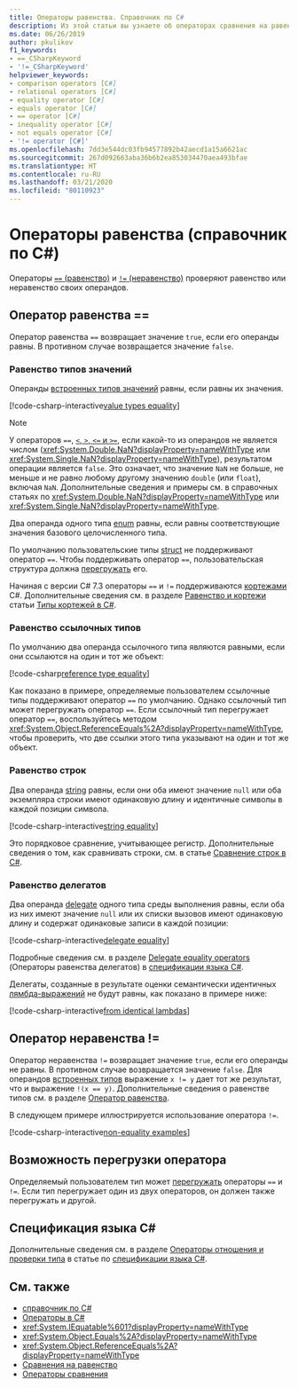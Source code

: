 ```yaml
---
title: Операторы равенства. Справочник по C#
description: Из этой статьи вы узнаете об операторах сравнения на равенство и типах равенства в C#.
ms.date: 06/26/2019
author: pkulikov
f1_keywords:
- ==_CSharpKeyword
- '!=_CSharpKeyword'
helpviewer_keywords:
- comparison operators [C#]
- relational operators [C#]
- equality operator [C#]
- equals operator [C#]
- == operator [C#]
- inequality operator [C#]
- not equals operator [C#]
- '!= operator [C#]'
ms.openlocfilehash: 7dd3e544dc03fb94577892b42aecd1a15a6621ac
ms.sourcegitcommit: 267d092663aba36b6b2ea853034470aea493bfae
ms.translationtype: HT
ms.contentlocale: ru-RU
ms.lasthandoff: 03/21/2020
ms.locfileid: "80110923"
---
```

# <a name="equality-operators-c-reference"></a>Операторы равенства (справочник по C#)

Операторы [`==` (равенство)](#equality-operator-) и [`!=` (неравенство)](#inequality-operator-) проверяют равенство или неравенство своих операндов.

## <a name="equality-operator-"></a>Оператор равенства ==

Оператор равенства `==` возвращает значение `true`, если его операнды равны. В противном случае возвращается значение `false`.

### <a name="value-types-equality"></a>Равенство типов значений

Операнды [встроенных типов значений](../builtin-types/value-types.md#built-in-value-types) равны, если равны их значения.

[!code-csharp-interactive[value types equality](snippets/EqualityOperators.cs#ValueTypesEquality)]

> [!NOTE]
> У операторов `==`, [`<`, `>`, `<=` и `>=`](comparison-operators.md), если какой-то из операндов не является числом (<xref:System.Double.NaN?displayProperty=nameWithType> или <xref:System.Single.NaN?displayProperty=nameWithType>), результатом операции является `false`. Это означает, что значение `NaN` не больше, не меньше и не равно любому другому значению `double` (или `float`), включая `NaN`. Дополнительные сведения и примеры см. в справочных статьях по <xref:System.Double.NaN?displayProperty=nameWithType> или <xref:System.Single.NaN?displayProperty=nameWithType>.

Два операнда одного типа [enum](../builtin-types/enum.md) равны, если равны соответствующие значения базового целочисленного типа.

По умолчанию пользовательские типы [struct](../builtin-types/struct.md) не поддерживают оператор `==`. Чтобы поддерживать оператор `==`, пользовательская структура должна [перегружать](operator-overloading.md) его.

Начиная с версии C# 7.3 операторы `==` и `!=` поддерживаются [кортежами](../../tuples.md) C#. Дополнительные сведения см. в разделе [Равенство и кортежи](../../tuples.md#equality-and-tuples) статьи [Типы кортежей в C#](../../tuples.md).

### <a name="reference-types-equality"></a>Равенство ссылочных типов

По умолчанию два операнда ссылочного типа являются равными, если они ссылаются на один и тот же объект:

[!code-csharp[reference type equality](snippets/EqualityOperators.cs#ReferenceTypesEquality)]

Как показано в примере, определяемые пользователем ссылочные типы поддерживают оператор `==` по умолчанию. Однако ссылочный тип может перегружать оператор `==`. Если ссылочный тип перегружает оператор `==`, воспользуйтесь методом <xref:System.Object.ReferenceEquals%2A?displayProperty=nameWithType>, чтобы проверить, что две ссылки этого типа указывают на один и тот же объект.

### <a name="string-equality"></a>Равенство строк

Два операнда [string](../builtin-types/reference-types.md#the-string-type) равны, если они оба имеют значение `null` или оба экземпляра строки имеют одинаковую длину и идентичные символы в каждой позиции символа.

[!code-csharp-interactive[string equality](snippets/EqualityOperators.cs#StringEquality)]

Это порядковое сравнение, учитывающее регистр. Дополнительные сведения о том, как сравнивать строки, см. в статье [Сравнение строк в C#](../../how-to/compare-strings.md).

### <a name="delegate-equality"></a>Равенство делегатов

Два операнда [delegate](../../programming-guide/delegates/index.md) одного типа среды выполнения равны, если оба из них имеют значение `null` или их списки вызовов имеют одинаковую длину и содержат одинаковые записи в каждой позиции:

[!code-csharp-interactive[delegate equality](snippets/EqualityOperators.cs#DelegateEquality)]

Подробные сведения см. в разделе [Delegate equality operators](~/_csharplang/spec/expressions.md#delegate-equality-operators) (Операторы равенства делегатов) в [спецификации языка C#](~/_csharplang/spec/introduction.md).

Делегаты, созданные в результате оценки семантически идентичных [лямбда-выражений](../../programming-guide/statements-expressions-operators/lambda-expressions.md) не будут равны, как показано в примере ниже:

[!code-csharp-interactive[from identical lambdas](snippets/EqualityOperators.cs#IdenticalLambdas)]

## <a name="inequality-operator-"></a>Оператор неравенства !=

Оператор неравенства `!=` возвращает значение `true`, если его операнды не равны. В противном случае возвращается значение `false`. Для операндов [встроенных типов](../builtin-types/built-in-types.md) выражение `x != y` дает тот же результат, что и выражение `!(x == y)`. Дополнительные сведения о равенстве типов см. в разделе [Оператор равенства](#equality-operator-).

В следующем примере иллюстрируется использование оператора `!=`.

[!code-csharp-interactive[non-equality examples](snippets/EqualityOperators.cs#NonEquality)]

## <a name="operator-overloadability"></a>Возможность перегрузки оператора

Определяемый пользователем тип может [перегружать](operator-overloading.md) операторы `==` и `!=`. Если тип перегружает один из двух операторов, он должен также перегружать и другой.

## <a name="c-language-specification"></a>Спецификация языка C#

Дополнительные сведения см. в разделе [Операторы отношения и проверки типа](~/_csharplang/spec/expressions.md#relational-and-type-testing-operators) в статье по [спецификации языка C#](~/_csharplang/spec/introduction.md).

## <a name="see-also"></a>См. также

- [справочник по C#](../index.md)
- [Операторы в C#](index.md)
- <xref:System.IEquatable%601?displayProperty=nameWithType>
- <xref:System.Object.Equals%2A?displayProperty=nameWithType>
- <xref:System.Object.ReferenceEquals%2A?displayProperty=nameWithType>
- [Сравнения на равенство](../../programming-guide/statements-expressions-operators/equality-comparisons.md)
- [Операторы сравнения](comparison-operators.md)
